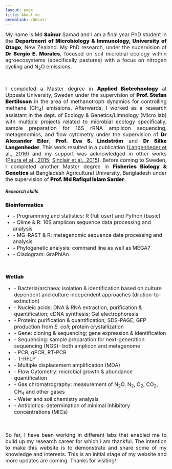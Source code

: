 ```yaml
---
layout: page
title: About me
permalink: /About/
---
```


<p style="text-align:justify"><font size="3">My name is Md <span style="font-weight:900">Sainur</span> Samad and I am a final year PhD student in the <span style="font-weight:900">Department of Microbiology & Immunology, University of Otago</span>, New Zealand. My PhD research,
under the supervision of <span style="font-weight:900">Dr Sergio E. Morales</span>, focused on soil microbial ecology within agroecosystems (specifically pastures) with a focus on nitrogen cycling and N<sub>2</sub>O emissions.</font></p>
<br>
<p style="text-align:justify"><font size="3"> I completed a Master degree in <span style="font-weight:900">Applied Biotechnology</span> at Uppsala University, Sweden under the
supervision of <span style="font-weight:900">Prof. Stefan Bertilsson</span> in the area of methanotroph dynamics for controlling
methane (CH<sub>4</sub>) emissions. Afterwards, I worked as a research assistant in the dept. of Ecology &
Genetics/Limnology (Micro lab) with multiple projects related to microbial ecology specifically,
sample preparation for 16S rRNA amplicon sequencing, metagenomics, and flow cytometry
under the supervision of <span style="font-weight:900">Dr Alexander Eiler</span>, <span style="font-weight:900">Prof. Eva S. Lindström</span>  and <span style="font-weight:900">Dr Silke Langenheder</span>. This work
resulted in a publication (<a href="http://onlinelibrary.wiley.com/doi/10.1111/1758-2229.12392/abstract;jsessionid=CD7F08AAEE2D67CE6EBEE6158DDF430C.f03t01">Langenheder et al., 2016</a>) and my support was acknowledged in other works (<a href="http://www.nature.com/articles/srep12102">Peura et al., 2015</a>; <a href="http://journals.plos.org/plosone/article?id=10.1371/journal.pone.0116955">Sinclair et al., 2015</a>). Before coming to Sweden, I completed another Master degree in <span style="font-weight:900">Fisheries Biology & Genetics</span>  at Bangladesh Agricultural University, Bangladesh under the supervision of <span style="font-weight:900">Prof. Md Rafiqul Islam Sarder</span>.</font></p>
<h5>Research skills</h5>
<p style="text-align:justify"><font size="3">
<span style="font-weight:900">Bioinformatics</span>
<ul style="Bioinformatics">
  <li> - Programming and statistics: R (full user) and Python (basic) </li>
  <li> - Qiime & R: 16S amplicon sequence data processing and analysis</li>
  <li> - MG-RAST & R: metagenomic sequence data processing and analysis </li>
  <li> - Phylogenetic analysis: command line as well as MEGA7 </li>
  <li> - Cladogram: GraPhlAn</li>
</ul>
<br>

<span style="font-weight:900">Wetlab</span>
<ul>
  <li> - Bacteria/archaea: isolation & identification based on culture dependent and culture independent approaches (dilution-to-extinction)  </li>
  <li> - Nucleic acids: DNA & RNA extraction, purification & quantification; cDNA synthesis; Gel electrophoresis </li>
  <li> - Protein: purification & quantification; SDS-PAGE; GFP production from <i>E. coli</i>; protein crystallization</li>
  <li> - Gene: cloning & sequencing; gene expression & identification </li>
  <li> - Sequencing: sample preparation for next-generation sequencing (NGS)- both amplicon and metagenome </li>
  <li> - PCR, qPCR, RT-PCR </li>
  <li> - T-RFLP</li>
  <li> - Multiple displacement amplification (MDA)</li>
  <li> - Flow Cytometry: microbial growth & abundance quantification</li>
  <li> - Gas chromatrography: measurement of N<sub>2</sub>O, N<sub>2</sub>, O<sub>2</sub>, CO<sub>2</sub>, CH<sub>4</sub> and other gases</li>
  <li> - Water and soil chemistry analysis</li>
  <li> - Antibiotics: determination of minimal inhibitory concentrations (MICs)</li>
</ul>

<br>

<p style="text-align:justify"><font size="3">So far, I have been working in different labs that enabled me to build up my research career for which I am thankful. The intention to make this website is to demonstrate and share some of my knowledge and interests. This is an initial stage of my website and more updates are coming. Thanks for visiting!</font></p>
